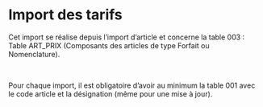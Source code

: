 # Import des tarifs
Cet import se réalise depuis l’import d’article et concerne la table 
 003 : Table ART\_PRIX (Composants des articles de type Forfait ou Nomenclature).


 


Pour chaque import, il est obligatoire d’avoir au minimum la table 001 
 avec le code article et la désignation (même pour une mise à jour).


